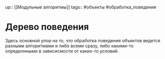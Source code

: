 up:: [[Модульные алгоритмы]]
tags:: #объекты #обработка_поведения

# Дерево поведения
Здесь основной упор на то, что обработка поведения объектов ведется разными алгоритмами и либо всеми сразу, либо какими-то определнными в зависисмости от каких-то условий.